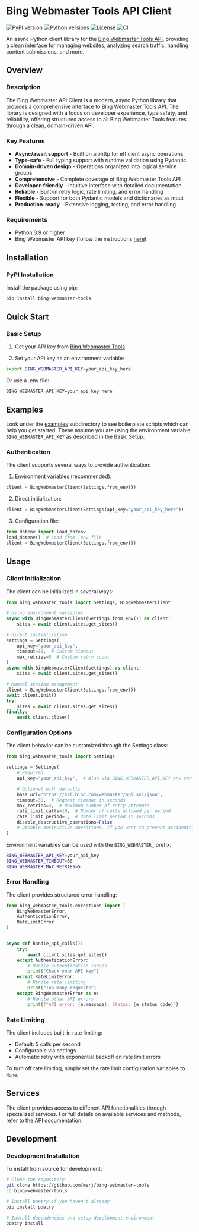 # Bing Webmaster Tools API Client

[![PyPI version](https://img.shields.io/pypi/v/bing-webmaster-tools.svg)](https://pypi.org/project/bing-webmaster-tools/)
[![Python versions](https://img.shields.io/pypi/pyversions/bing-webmaster-tools.svg)](https://pypi.org/project/bing-webmaster-tools/)
[![License](https://img.shields.io/pypi/l/bing-webmaster-tools.svg)](https://github.com/merj/bing-webmaster-tools/blob/main/LICENSE)
[![CI](https://github.com/merj/bing-webmaster-tools/actions/workflows/ci.yml/badge.svg)](https://github.com/merj/bing-webmaster-tools/actions/workflows/ci.yml)


An async Python client library for the [Bing Webmaster Tools API](https://learn.microsoft.com/en-us/bingwebmaster/), providing a clean interface for managing websites, analyzing search traffic, handling content submissions, and more.

## Overview

### Description
The Bing Webmaster API Client is a modern, async Python library that provides a comprehensive interface to Bing Webmaster Tools API. The library is designed with a focus on developer experience, type safety, and reliability, offering structured access to all Bing Webmaster Tools features through a clean, domain-driven API.

### Key Features
- **Async/await support** - Built on aiohttp for efficient async operations
- **Type-safe** - Full typing support with runtime validation using Pydantic
- **Domain-driven design** - Operations organized into logical service groups
- **Comprehensive** - Complete coverage of Bing Webmaster Tools API
- **Developer-friendly** - Intuitive interface with detailed documentation
- **Reliable** - Built-in retry logic, rate limiting, and error handling
- **Flexible** - Support for both Pydantic models and dictionaries as input
- **Production-ready** - Extensive logging, testing, and error handling

### Requirements
- Python 3.9 or higher
- Bing Webmaster API key (follow the instructions [here](https://learn.microsoft.com/en-us/bingwebmaster/getting-access#using-api-key))

## Installation

### PyPI Installation
Install the package using pip:
```bash
pip install bing-webmaster-tools
```

## Quick Start

### Basic Setup
1. Get your API key from [Bing Webmaster Tools](https://www.bing.com/webmasters)

2. Set your API key as an environment variable:
```bash
export BING_WEBMASTER_API_KEY=your_api_key_here
```

Or use a .env file:
```env
BING_WEBMASTER_API_KEY=your_api_key_here
```

## Examples

Look under the [examples](./examples) subdirectory to see boilerplate scripts which can help you get started. These assume you are using the environment variable `BING_WEBMASTER_API_KEY` as described in the [Basic Setup](#basic-setup).

### Authentication
The client supports several ways to provide authentication:

1. Environment variables (recommended):
```python
client = BingWebmasterClient(Settings.from_env())
```

2. Direct initialization:
```python
client = BingWebmasterClient(Settings(api_key="your_api_key_here"))
```

3. Configuration file:
```python
from dotenv import load_dotenv
load_dotenv()  # Load from .env file
client = BingWebmasterClient(Settings.from_env())
```

## Usage

### Client Initialization
The client can be initialized in several ways:

```python
from bing_webmaster_tools import Settings, BingWebmasterClient

# Using environment variables
async with BingWebmasterClient(Settings.from_env()) as client:
    sites = await client.sites.get_sites()

# Direct initialization
settings = Settings(
    api_key="your_api_key",
    timeout=30,  # Custom timeout
    max_retries=5  # Custom retry count
)
async with BingWebmasterClient(settings) as client:
    sites = await client.sites.get_sites()

# Manual session management
client = BingWebmasterClient(Settings.from_env())
await client.init()
try:
    sites = await client.sites.get_sites()
finally:
    await client.close()
```

### Configuration Options
The client behavior can be customized through the Settings class:

```python
from bing_webmaster_tools import Settings

settings = Settings(
    # Required
    api_key="your_api_key",  # Also via BING_WEBMASTER_API_KEY env var

    # Optional with defaults
    base_url="https://ssl.bing.com/webmaster/api.svc/json",
    timeout=30,  # Request timeout in seconds
    max_retries=3,  # Maximum number of retry attempts
    rate_limit_calls=10,  # Number of calls allowed per period
    rate_limit_period=1,  # Rate limit period in seconds
    disable_destructive_operations=False
    # Disable destructive operations, if you want to prevent accidental deletions etc. 
)
```

Environment variables can be used with the `BING_WEBMASTER_` prefix:
```bash
BING_WEBMASTER_API_KEY=your_api_key
BING_WEBMASTER_TIMEOUT=60
BING_WEBMASTER_MAX_RETRIES=5
```

### Error Handling
The client provides structured error handling:

```python
from bing_webmaster_tools.exceptions import (
    BingWebmasterError,
    AuthenticationError,
    RateLimitError
)


async def handle_api_calls():
    try:
        await client.sites.get_sites()
    except AuthenticationError:
        # Handle authentication issues
        print("Check your API key")
    except RateLimitError:
        # Handle rate limiting
        print("Too many requests")
    except BingWebmasterError as e:
        # Handle other API errors
        print(f"API error: {e.message}, Status: {e.status_code}")
```

### Rate Limiting
The client includes built-in rate limiting:
- Default: 5 calls per second
- Configurable via settings
- Automatic retry with exponential backoff on rate limit errors

To turn off rate limiting, simply set the rate limit configuration variables to `None`.

## Services

The client provides access to different API functionalities through specialized services.
For full details on available services and methods, refer to the [API documentation](https://learn.microsoft.com/en-us/dotnet/api/microsoft.bing.webmaster.api.interfaces?view=bing-webmaster-dotnet).


## Development

### Development Installation
To install from source for development:

```bash
# Clone the repository
git clone https://github.com/merj/bing-webmaster-tools
cd bing-webmaster-tools

# Install poetry if you haven't already
pip install poetry

# Install dependencies and setup development environment
poetry install
```
